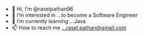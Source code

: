 - 👋 Hi, I’m @raselpathan96
- 👀 I’m interested in ...to become a Software Engineer  
- 🌱 I’m currently learning ...Java
- 📫 How to reach me ...rasel.pathan@gmail.com

<!---
raselpathan96/raselpathan96 is a ✨ special ✨ repository because its `README.md` (this file) appears on your GitHub profile.
You can click the Preview link to take a look at your changes.
--->
